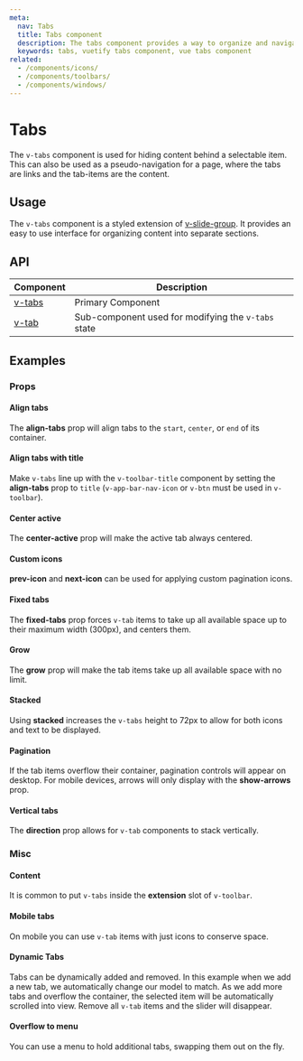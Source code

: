 ```yaml
---
meta:
  nav: Tabs
  title: Tabs component
  description: The tabs component provides a way to organize and navigate between groups of content that are related at the same level of hierarchy.
  keywords: tabs, vuetify tabs component, vue tabs component
related:
  - /components/icons/
  - /components/toolbars/
  - /components/windows/
---
```


# Tabs

The `v-tabs` component is used for hiding content behind a selectable item. This can also be used as a pseudo-navigation for a page, where the tabs are links and the tab-items are the content.

## Usage

The `v-tabs` component is a styled extension of [v-slide-group](/components/slide-groups). It provides an easy to use interface for organizing content into separate sections.

<example file="v-tabs/usage" />

<entry />

## API

| Component | Description |
| - | - |
| [v-tabs](/api/v-tabs/) | Primary Component |
| [v-tab](/api/v-tab/) | Sub-component used for modifying the `v-tabs` state |

<api-inline hide-links />

## Examples

### Props

#### Align tabs

The **align-tabs** prop will align tabs to the `start`, `center`, or `end` of its container.

<example file="v-tabs/prop-align-tabs-center" />

<example file="v-tabs/prop-align-tabs-end" />

#### Align tabs with title

Make `v-tabs` line up with the `v-toolbar-title` component by setting the **align-tabs** prop to `title` (`v-app-bar-nav-icon` or `v-btn` must be used in `v-toolbar`).

<example file="v-tabs/prop-align-tabs-title" />

#### Center active

The **center-active** prop will make the active tab always centered.

<example file="v-tabs/prop-center-active" />

#### Custom icons

**prev-icon** and **next-icon** can be used for applying custom pagination icons.

<example file="v-tabs/prop-icons" />

#### Fixed tabs

The **fixed-tabs** prop forces `v-tab` items to take up all available space up to their maximum width (300px), and centers them.

<example file="v-tabs/prop-fixed-tabs" />

#### Grow

The **grow** prop will make the tab items take up all available space with no limit.

<example file="v-tabs/prop-grow" />

#### Stacked

Using **stacked** increases the `v-tabs` height to 72px to allow for both icons and text to be displayed.

<example file="v-tabs/prop-stacked" />

#### Pagination

If the tab items overflow their container, pagination controls will appear on desktop. For mobile devices, arrows will only display with the **show-arrows** prop.

<example file="v-tabs/misc-pagination" />

#### Vertical tabs

The **direction** prop allows for `v-tab` components to stack vertically.

<example file="v-tabs/prop-direction" />

### Misc

#### Content

It is common to put `v-tabs` inside the **extension** slot of `v-toolbar`.

<example file="v-tabs/misc-content" />

#### Mobile tabs

On mobile you can use `v-tab` items with just icons to conserve space.

<example file="v-tabs/misc-mobile" />

#### Dynamic Tabs

Tabs can be dynamically added and removed. In this example when we add a new tab, we automatically change our model to match. As we add more tabs and overflow the container, the selected item will be automatically scrolled into view. Remove all `v-tab` items and the slider will disappear.

<example file="v-tabs/misc-dynamic" />

#### Overflow to menu

You can use a menu to hold additional tabs, swapping them out on the fly.

<example file="v-tabs/misc-overflow-to-menu" />
